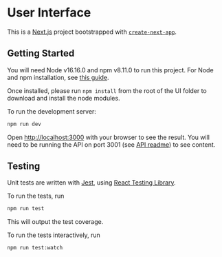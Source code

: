 # User Interface

This is a [Next.js](https://nextjs.org/) project bootstrapped with [`create-next-app`](https://github.com/vercel/next.js/tree/canary/packages/create-next-app).

## Getting Started

You will need Node v16.16.0 and npm v8.11.0 to run this project. For Node and npm installation, see [this guide](https://docs.npmjs.com/downloading-and-installing-node-js-and-npm).

Once installed, please run `npm install` from the root of the UI folder to download and install the node modules.

To run the development server:

```bash
npm run dev
```

Open [http://localhost:3000](http://localhost:3000) with your browser to see the result. You will need to be running the API on port 3001 (see [API readme](./../API/README.md)) to see content.

## Testing

Unit tests are written with [Jest](https://jestjs.io/), using [React Testing Library](https://testing-library.com/docs/react-testing-library/intro/).

To run the tests, run

```bash
npm run test
```

This will output the test coverage.

To run the tests interactively, run

```bash
npm run test:watch
```
